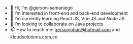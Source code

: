 - 👋 Hi, I’m @gerson-samaniego
- 👀 I’m interested in front-end and back-end development
- 🌱 I’m currently learning React JS, Vue JS and Node JS
- 💞️ I’m looking to collaborate on Java projects
- 📫 How to reach me: gersonjohan@hotmail.com and kloudsolutions.com.co

